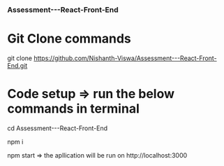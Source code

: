 ### Assessment---React-Front-End

# Git Clone commands

git clone https://github.com/Nishanth-Viswa/Assessment---React-Front-End.git

# Code setup => run the below commands in terminal

cd Assessment---React-Front-End

npm i 

npm start => the apllication will be run on http://localhost:3000
